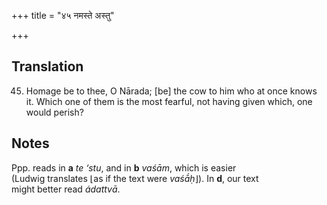 +++
title = "४५ नमस्ते अस्तु"

+++
## Translation
45. Homage be to thee, O Nārada; \[be\] the cow to him who at once knows  
it. Which one of them is the most fearful, not having given which, one  
would perish?

## Notes
Ppp. reads in **a** *te ‘stu*, and in **b** *vaśām*, which is easier  
(Ludwig translates ⌊as if the text were *vaśā́ḥ*⌋). In **d**, our text  
might better read *ádattvā*.
